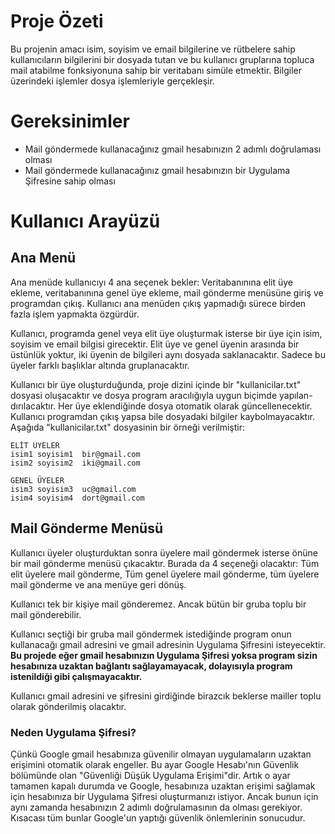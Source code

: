 # Proje Özeti
Bu projenin amacı isim, soyisim ve email bilgilerine ve rütbelere sahip kullanıcıların bilgilerini bir dosyada tutan ve bu kullanıcı gruplarına topluca 
mail atabilme fonksiyonuna sahip bir veritabanı simüle etmektir. Bilgiler üzerindeki işlemler dosya işlemleriyle gerçekleşir.

# Gereksinimler
- Mail göndermede kullanacağınız gmail hesabınızın 2 adımlı doğrulaması olması
- Mail göndermede kullanacağınız gmail hesabınızın bir Uygulama Şifresine sahip olması

# Kullanıcı Arayüzü

## Ana Menü
Ana menüde kullanıcıyı 4 ana seçenek bekler: Veritabanınına elit üye ekleme, veritabanınına genel üye ekleme, mail gönderme menüsüne giriş ve 
programdan çıkış. Kullanıcı ana menüden çıkış yapmadığı sürece birden fazla işlem yapmakta özgürdür.

Kullanıcı, programda genel veya elit üye oluşturmak isterse bir üye için isim, soyisim ve email bilgisi girecektir. Elit üye ve genel üyenin arasında
bir üstünlük yoktur, iki üyenin de bilgileri aynı dosyada saklanacaktır. Sadece bu üyeler farklı başlıklar altında gruplanacaktır.

Kullanıcı bir üye oluşturduğunda, proje dizini içinde bir "kullanicilar.txt" dosyasi oluşacaktır ve dosya program aracılığıyla uygun biçimde yapılan-
dırılacaktır. Her üye eklendiğinde dosya otomatik olarak güncellenecektir. Kullanıcı programdan çıkış yapsa bile dosyadaki bilgiler kaybolmayacaktır.
Aşağıda "kullanicilar.txt" dosyasinin bir örneği verilmiştir:
```
ELİT ÜYELER
isim1 soyisim1  bir@gmail.com
isim2 soyisim2  iki@gmail.com

GENEL ÜYELER
isim3 soyisim3  uc@gmail.com
isim4 soyisim4  dort@gmail.com

```

## Mail Gönderme Menüsü

Kullanıcı üyeler oluşturduktan sonra üyelere mail göndermek isterse önüne bir mail gönderme menüsü çıkacaktır. Burada da 4 seçeneği olacaktır: Tüm
elit üyelere mail gönderme, Tüm genel üyelere mail gönderme, tüm üyelere mail gönderme ve ana menüye geri dönüş.

Kullanıcı tek bir kişiye mail gönderemez. Ancak bütün bir gruba toplu bir mail gönderebilir.

Kullanıcı seçtiği bir gruba mail göndermek istediğinde program onun kullanacağı gmail adresini ve gmail adresinin Uygulama Şifresini isteyecektir.
**Bu projede eğer gmail hesabınızın Uygulama Şifresi yoksa program sizin hesabınıza uzaktan bağlantı sağlayamayacak, dolayısıyla program istenildiği
gibi çalışmayacaktır.**

Kullanıcı gmail adresini ve şifresini girdiğinde birazcık beklerse mailler toplu olarak gönderilmiş olacaktır.

### Neden Uygulama Şifresi?
Çünkü Google gmail hesabınıza güvenilir olmayan uygulamaların uzaktan erişimini otomatik olarak engeller. Bu ayar Google Hesabı'nın Güvenlik bölümünde
olan "Güvenliği Düşük Uygulama Erişimi"dir. Artık o ayar tamamen kapalı durumda ve Google, hesabınıza uzaktan erişimi sağlamak için hesabınıza bir
Uygulama Şifresi oluşturmanızı istiyor. Ancak bunun için aynı zamanda hesabınızın 2 adımlı doğrulamasının da olması gerekiyor. 
Kısacası tüm bunlar Google'un yaptığı güvenlik önlemlerinin sonucudur.

